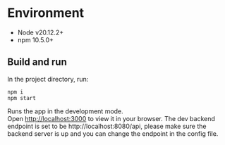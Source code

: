 # Environment 

- Node v20.12.2+
- npm 10.5.0+
## Build and run

In the project directory, run:

`npm i` <br/>
`npm start`

Runs the app in the development mode.\
Open [http://localhost:3000](http://localhost:3000) to view it in your browser. The dev backend endpoint is set to be http://localhost:8080/api, please make sure the backend server is up and you can change the endpoint in the config file.
